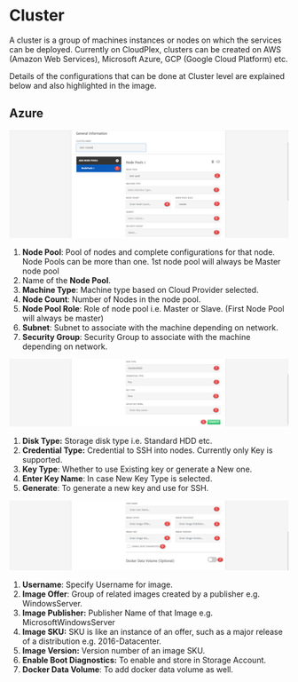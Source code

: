 # Cluster

A cluster is a group of machines instances or nodes on which the services can be deployed. Currently on CloudPlex, clusters can be created on AWS (Amazon Web Services), Microsoft Azure, GCP (Google Cloud Platform) etc. 

Details of the configurations that can be done at Cluster level are explained below and also highlighted in the image.

## Azure

![1](imgs/1.jpg)

1. **Node Pool**: Pool of nodes and complete configurations for that node. Node Pools can be more than one. 1st node pool will always be Master node pool
2. Name of the **Node Pool**.
3. **Machine Type**: Machine type based on Cloud Provider selected. 
4. **Node Count**: Number of Nodes in the node pool.
5. **Node Pool Role**: Role of node pool i.e. Master or Slave. (First Node Pool will always be master)
6. **Subnet**: Subnet to associate with the machine depending on network.
7. **Security Group**: Security Group to associate with the machine depending on network.

![2](imgs/2.jpg)

1. **Disk Type:** Storage disk type i.e. Standard HDD etc. 
2. **Credential Type:** Credential to SSH into nodes. Currently only Key is supported. 
3. **Key Type**: Whether to use Existing key or generate a New one.
4. **Enter Key Name**: In case New Key Type is selected.
5. **Generate**: To generate a new key and use for SSH.

![3](imgs/3.jpg)

1. **Username**: Specify Username for image.
2. **Image Offer**: Group of related images created by a publisher e.g. WindowsServer. 
3. **Image Publisher:** Publisher Name of that Image e.g. MicrosoftWindowsServer
4. **Image SKU:** SKU is like an instance of an offer, such as a major release of a distribution e.g. 2016-Datacenter.
5. **Image Version:**  Version number of an image SKU.
6. **Enable Boot Diagnostics:** To enable and store in Storage Account. 
7. **Docker Data Volume**: To add docker data volume as well.